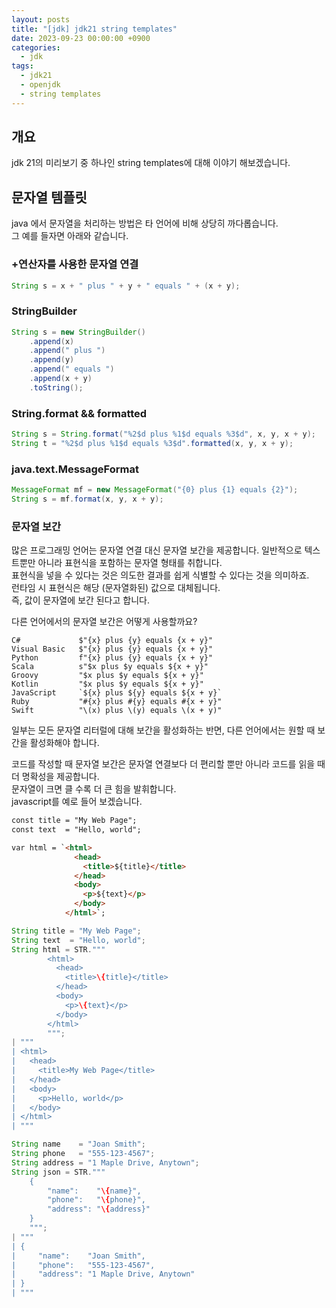 ```yaml
---
layout: posts
title: "[jdk] jdk21 string templates"
date: 2023-09-23 00:00:00 +0900
categories:
  - jdk
tags:
  - jdk21
  - openjdk
  - string templates
---
```


## 개요

jdk 21의 미리보기 중 하나인 string templates에 대해 이야기 해보겠습니다.

## 문자열 템플릿
java 에서 문자열을 처리하는 방법은 타 언어에 비해 상당히 까다롭습니다.  
그 예를 들자면 아래와 같습니다.

### +연산자를 사용한 문자열 연결
```java
String s = x + " plus " + y + " equals " + (x + y);
```
### StringBuilder
```java
String s = new StringBuilder()
    .append(x)
    .append(" plus ")
    .append(y)
    .append(" equals ")
    .append(x + y)
    .toString();
```
### String.format && formatted
```java
String s = String.format("%2$d plus %1$d equals %3$d", x, y, x + y);
String t = "%2$d plus %1$d equals %3$d".formatted(x, y, x + y);
```
### java.text.MessageFormat
```java
MessageFormat mf = new MessageFormat("{0} plus {1} equals {2}");
String s = mf.format(x, y, x + y);
```
### 문자열 보간
많은 프로그래밍 언어는 문자열 연결 대신 문자열 보간을 제공합니다. 
일반적으로 텍스트뿐만 아니라 표현식을 포함하는 문자열 형태를 취합니다.  
표현식을 넣을 수 있다는 것은 의도한 결과를 쉽게 식별할 수 있다는 것을 의미하죠.   
런타임 시 표현식은 해당 (문자열화된) 값으로 대체됩니다.  
즉, 값이 문자열에 보간 된다고 합니다.

다른 언어에서의 문자열 보간은 어떻게 사용할까요?
```
C#             $"{x} plus {y} equals {x + y}"
Visual Basic   $"{x} plus {y} equals {x + y}"
Python         f"{x} plus {y} equals {x + y}"
Scala          s"$x plus $y equals ${x + y}"
Groovy         "$x plus $y equals ${x + y}"
Kotlin         "$x plus $y equals ${x + y}"
JavaScript     `${x} plus ${y} equals ${x + y}`
Ruby           "#{x} plus #{y} equals #{x + y}"
Swift          "\(x) plus \(y) equals \(x + y)"
```
일부는 모든 문자열 리터럴에 대해 보간을 활성화하는 반면, 다른 언어에서는 원할 때 보간을 활성화해야 합니다.

코드를 작성할 때 문자열 보간은 문자열 연결보다 더 편리할 뿐만 아니라 코드를 읽을 때 더 명확성을 제공합니다.  
문자열이 크면 클 수록 더 큰 힘을 발휘합니다.  
javascript를 예로 들어 보겠습니다.
```html
const title = "My Web Page";
const text  = "Hello, world";

var html = `<html>
              <head>
                <title>${title}</title>
              </head>
              <body>
                <p>${text}</p>
              </body>
            </html>`;
```

```java
String title = "My Web Page";
String text  = "Hello, world";
String html = STR."""
        <html>
          <head>
            <title>\{title}</title>
          </head>
          <body>
            <p>\{text}</p>
          </body>
        </html>
        """;
| """
| <html>
|   <head>
|     <title>My Web Page</title>
|   </head>
|   <body>
|     <p>Hello, world</p>
|   </body>
| </html>
| """

String name    = "Joan Smith";
String phone   = "555-123-4567";
String address = "1 Maple Drive, Anytown";
String json = STR."""
    {
        "name":    "\{name}",
        "phone":   "\{phone}",
        "address": "\{address}"
    }
    """;
| """
| {
|     "name":    "Joan Smith",
|     "phone":   "555-123-4567",
|     "address": "1 Maple Drive, Anytown"
| }
| """
```